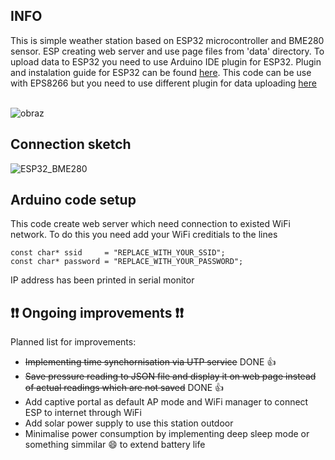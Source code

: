 <h2>INFO</h2>
This is simple weather station based on ESP32 microcontroller and BME280 sensor. ESP creating web server and use page files from 'data' directory. To upload data to ESP32 you need to use Arduino IDE plugin for ESP32.
Plugin and instalation guide for ESP32 can be found <a href="https://github.com/me-no-dev/arduino-esp32fs-plugin">here</a>.
This code can be use with EPS8266 but you need to use different plugin for data uploading <a href="https://github.com/esp8266/arduino-esp8266fs-plugin">here</a>
</br></br>

![obraz](https://user-images.githubusercontent.com/34139904/162069942-11b7cd89-81db-4d1d-8ebd-5d6c72671d93.png)


<h2>Connection sketch</h2>

![ESP32_BME280](https://user-images.githubusercontent.com/34139904/161029916-f7418d3a-1db4-403b-87f1-cb01e197679c.jpg)



<h2>Arduino code setup</h2>

This code create web server which need connection to existed WiFi network. To do this you need add your WiFi creditials to the lines

```
const char* ssid     = "REPLACE_WITH_YOUR_SSID";
const char* password = "REPLACE_WITH_YOUR_PASSWORD";
```
IP address has been printed in serial monitor

<h2>❗❗ Ongoing improvements ❗❗</h2>

Planned list for improvements:

<ul>
  <li><strike>Implementing time synchornisation via UTP service</strike> DONE 👍</li>
  <li><strike>Save pressure reading to JSON file and display it on web page instead of actual readings which are not saved</strike> DONE 👍</li>
  <li>Add captive portal as default AP mode and WiFi manager to connect ESP to internet through WiFi</li>
  <li>Add solar power supply to use this station outdoor</li>
  <li>Minimalise power consumption by implementing deep sleep mode or something simmilar 😄 to extend battery life</li>
</ul>
